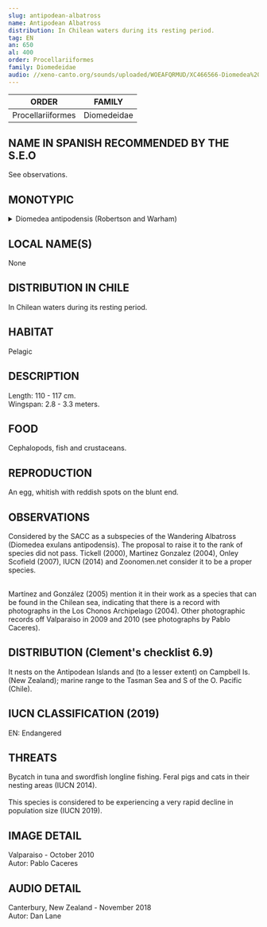 ```yaml
---
slug: antipodean-albatross
name: Antipodean Albatross
distribution: In Chilean waters during its resting period.
tag: EN
an: 650
al: 400
order: Procellariiformes
family: Diomedeidae
audio: //xeno-canto.org/sounds/uploaded/WOEAFQRMUD/XC466566-Diomedea%20exulans181123_T2281.mp3
---
```


| ORDER             | FAMILY      |
| ----------------- | ----------- |
| Procellariiformes | Diomedeidae |

## NAME IN SPANISH RECOMMENDED BY THE S.E.O

See observations.

## MONOTYPIC

<details>
<summary>Diomedea antipodensis (Robertson and Warham)</summary><br>

Diomedea (G) = Diomedes, Greek mythological warrior whose companions became seabirds.<br>
antipodensis = of the Antipodes; place on the earth's surface diametrically opposite to another.<br><br>

Diomedes (Greek warrior) of the antipodes.

</details>

## LOCAL NAME(S)

None

## DISTRIBUTION IN CHILE

In Chilean waters during its resting period.

## HABITAT

Pelagic

## DESCRIPTION

Length: 110 - 117 cm.<br>
Wingspan: 2.8 - 3.3 meters.

## FOOD

Cephalopods, fish and crustaceans.

## REPRODUCTION

An egg, whitish with reddish spots on the blunt end.

## OBSERVATIONS

Considered by the SACC as a subspecies of the Wandering Albatross (Diomedea exulans antipodensis). The proposal to raise it to the rank of species did not pass. Tickell (2000), Martinez Gonzalez (2004), Onley Scofield (2007), IUCN (2014) and Zoonomen.net consider it to be a proper species.<br><br>

Martínez and González (2005) mention it in their work as a species that can be found in the Chilean sea, indicating that there is a record with photographs in the Los Chonos Archipelago (2004). Other photographic records off Valparaiso in 2009 and 2010 (see photographs by Pablo Caceres).

## DISTRIBUTION (Clement's checklist 6.9)

It nests on the Antipodean Islands and (to a lesser extent) on Campbell Is. (New Zealand); marine range to the Tasman Sea and S of the O. Pacific (Chile).

## IUCN CLASSIFICATION (2019)

EN: Endangered

## THREATS

Bycatch in tuna and swordfish longline fishing. Feral pigs and cats in their nesting areas (IUCN 2014).<br><br>
This species is considered to be experiencing a very rapid decline in population size (IUCN 2019).

## IMAGE DETAIL

Valparaiso - October 2010 <br>
Autor: Pablo Caceres

## AUDIO DETAIL

Canterbury, New Zealand - November 2018 <br>
Autor: Dan Lane
